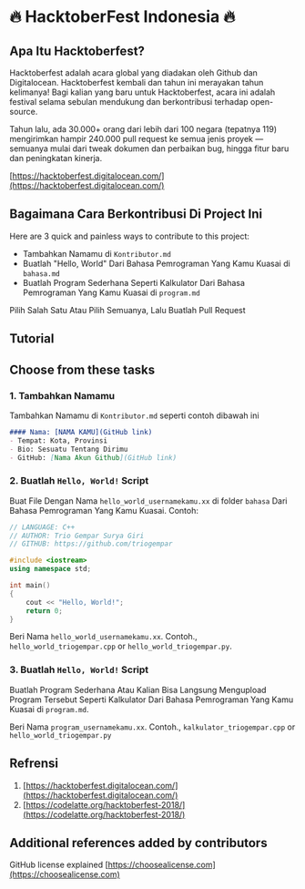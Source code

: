 # 🔥 HacktoberFest Indonesia 🔥

## Apa Itu Hacktoberfest?
Hacktoberfest adalah acara global yang diadakan oleh Github dan Digitalocean. Hacktoberfest kembali dan tahun ini merayakan tahun kelimanya! Bagi kalian yang baru untuk Hacktoberfest, acara ini adalah festival selama sebulan mendukung dan berkontribusi terhadap open-source.

Tahun lalu, ada 30.000+ orang dari lebih dari 100 negara (tepatnya 119) mengirimkan hampir 240.000 pull request ke semua jenis proyek — semuanya mulai dari tweak dokumen dan perbaikan bug, hingga fitur baru dan peningkatan kinerja.

[https://hacktoberfest.digitalocean.com/](https://hacktoberfest.digitalocean.com/)

## Bagaimana Cara Berkontribusi Di Project Ini
Here are 3 quick and painless ways to contribute to this project:

* Tambahkan Namamu di `Kontributor.md` 
* Buatlah "Hello, World" Dari Bahasa Pemrograman Yang Kamu Kuasai di `bahasa.md` 
* Buatlah Program Sederhana Seperti Kalkulator Dari Bahasa Pemrograman Yang Kamu Kuasai di `program.md` 

Pilih Salah Satu Atau Pilih Semuanya, Lalu Buatlah Pull Request

## Tutorial

## Choose from these tasks
### 1. Tambahkan Namamu
Tambahkan Namamu di `Kontributor.md` seperti contoh dibawah ini

```markdown
#### Nama: [NAMA KAMU](GitHub link)
- Tempat: Kota, Provinsi
- Bio: Sesuatu Tentang Dirimu
- GitHub: [Nama Akun Github](GitHub link)
```
### 2. Buatlah `Hello, World!` Script
Buat File Dengan Nama `hello_world_usernamekamu.xx` di folder `bahasa` Dari Bahasa Pemrograman Yang Kamu Kuasai. Contoh:

```C++
// LANGUAGE: C++
// AUTHOR: Trio Gempar Surya Giri
// GITHUB: https://github.com/triogempar

#include <iostream>
using namespace std;

int main() 
{
    cout << "Hello, World!";
    return 0;
}
```

Beri Nama `hello_world_usernamekamu.xx`. Contoh., `hello_world_triogempar.cpp` or `hello_world_triogempar.py`.

### 3. Buatlah `Hello, World!` Script
Buatlah Program Sederhana Atau Kalian Bisa Langsung Mengupload Program Tersebut Seperti Kalkulator Dari Bahasa Pemrograman Yang Kamu Kuasai di `program.md`.

Beri Nama `program_usernamekamu.xx`. Contoh., `kalkulator_triogempar.cpp` or `hello_world_triogempar.py`

## Refrensi
1. [https://hacktoberfest.digitalocean.com/](https://hacktoberfest.digitalocean.com/)
2. [https://codelatte.org/hacktoberfest-2018/](https://codelatte.org/hacktoberfest-2018/)

## Additional references added by contributors
GitHub license explained [https://choosealicense.com](https://choosealicense.com)
